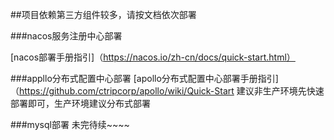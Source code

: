 ##项目依赖第三方组件较多，请按文档依次部署

###nacos服务注册中心部署

[nacos部署手册指引]（https://nacos.io/zh-cn/docs/quick-start.html）

###appllo分布式配置中心部署
[apollo分布式配置中心部署手册指引]（https://github.com/ctripcorp/apollo/wiki/Quick-Start
建议非生产环境先快速部署即可，生产环境建议分布式部署

###mysql部署   未完待续~~~~


  
